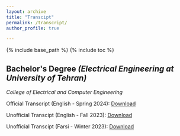 ```yaml
---
layout: archive
title: "Transcipt"
permalink: /transcript/
author_profile: true

---
```



{% include base_path %}
{% include toc %}

## Bachelor's Degree *(Electrical Engineering at University of Tehran)*

*College of Electrical and Computer Engineering*

Official Transcript (English - Spring 2024): [Download](/files/OfficialTranscript-ErfanPanahi.pdf)

Unofficial Transcipt (English - Fall 2023): [Download](/files/TranscriptofUniversityGrades_Summer2023.pdf)

Unofficial Transcipt (Farsi - Winter 2023): [Download](/files/Farsi_Transcrpit_NU.pdf)
